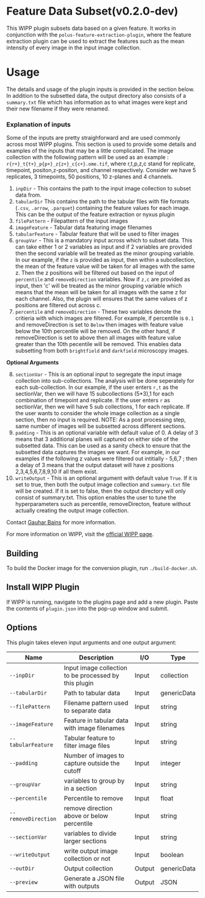 # Feature Data Subset(v0.2.0-dev)

This WIPP plugin subsets data based on a given feature. It works in conjunction with the `polus-feature-extraction-plugin`, where the feature extraction plugin can be used to extract the features such as the mean intensity of every image in the input image collection.

# Usage
The details and usage of the plugin inputs is provided in the section below. In addition to the subsetted data, the output directory also consists of a `summary.txt` file which has information as to what images were kept and their new filename if they were renamed.

### Explanation of inputs
Some of the inputs are pretty straighforward and are used commonly across most WIPP plugins. This section is used to provide some details and examples of the inputs that may be a little complicated. The image collection with the following pattern will be used as an example : `r{r+}_t{t+}_p{p+}_z{z+}_c{c+}.ome.tif`, where r,t,p,z,c stand for replicate, timepoint, positon,z-positon, and channel respectively. Consider we have 5 replicates, 3 timepoints, 50 positions, 10 z-planes and 4 channels.

1. `inpDir` - This contains the path to the input image collection to subset data from.
2. `tabularDir` This contains the path to the tabular files with file formats (`.csv`, `.arrow`, `.parquet`) containing the feature values for each image. This can be the output of the feature extraction or nyxus plugin
3. `filePattern` - Filepattern of the input images
4. `imageFeature` - Tabular data featuring image filenames
5. `tabularFeature` - Tabular feature that will be used to filter images
6. `groupVar` - This is a mandatory input across which to subset data. This can take either 1 or 2 variables as input and if 2 variables are provided then the second variable will be treated as the minor grouping variable. In our example, if the `z` is provided as input, then within a subcollection, the mean of the feature value will be taken for all images with the same z. Then the z positions will be filtered out based on the input of `percentile` and `removeDirection` variables. Now if `z,c` are provided as input, then 'c' will be treated as the minor grouping variable which means that the mean will be taken for all images with the same z for each channel. Also, the plugin will ensures that the same values of z positions are filtered out across c.
7. `percentile` and `removeDirection` - These two variables denote the critieria with which images are filtered. For example, if percentile is `0.1` and removeDirection is set to `Below` then images with feature value below the 10th percentile will be removed. On the other hand, if removeDirection is set to above then all images with feature value greater than the 10th pecentile will be removed. This enables data subsetting from both `brightfield` and `darkfield` microscopy images.

 **Optional Arguments**

8. `sectionVar` -  This is an optional input to segregate the input image collection into sub-collections. The analysis will be done seperately for each sub-collection. In our example, if the user enters `r,t` as the sectionVar, then we will have 15 subcollections (5*3),1 for each combination of timepoint and replicate. If the user enters `r` as sectionVar, then we will have 5 sub collections, 1 for each replicate. If the user wants to consider the whole image collection as a single section, then no input is required. NOTE: As a post processing step, same number of images will be subsetted across different sections.
9. `padding` - This is an optional variable with default value of 0. A delay of 3 means that 3 additional planes will captured on either side of the subsetted data. This can be used as a sanity check to ensure that the subsetted data captures the images we want.  For example, in our examples if the following z values were filtered out intitially - 5,6,7 ; then a delay of 3 means that the output dataset will have z positions 2,3,4,5,6,7,8,9,10 if all them exist.
10. `writeOutput` - This is an optional argument with default value `True`. If it is set to true, then both the output image collection and `summary.txt` file will be created. If it is set to false, then the output directory will only consist of summary.txt. This option enables the user to tune the hyperparameters such as percentile, removeDirecton, feature without actually creating the output image collection.



Contact [Gauhar Bains](mailto:gauhar.bains@labshare.org) for more information.

For more information on WIPP, visit the [official WIPP page](https://isg.nist.gov/deepzoomweb/software/wipp).

## Building

To build the Docker image for the conversion plugin, run
`./build-docker.sh`.

## Install WIPP Plugin

If WIPP is running, navigate to the plugins page and add a new plugin. Paste the contents of `plugin.json` into the pop-up window and submit.

## Options

This plugin takes eleven input arguments and one output argument:

| Name                | Description                                           | I/O    | Type          |
| ------------------- | ----------------------------------------------------- | ------ | ------------- |
| `--inpDir`          | Input image collection to be processed by this plugin | Input  | collection    |
| `--tabularDir`      | Path to tabular data                                  | Input  | genericData   |
| `--filePattern`     | Filename pattern used to separate data                | Input  | string        |
| `--imageFeature`    | Feature in tabular data with image filenames          | Input  | string        |
| `--tabularFeature`  | Tabular feature to filter image files                 | Input  | string        |
| `--padding`         | Number of images to capture outside the cutoff        | Input  | integer       |
| `--groupVar`        | variables to group by in a section                    | Input  | string        |
| `--percentile`      | Percentile to remove                                  | Input  | float         |
| `--removeDirection` | remove direction above or below percentile            | Input  | string        |
| `--sectionVar`      | variables to divide larger sections                   | Input  | string        |
| `--writeOutput`     | write output image collection or not                  | Input  | boolean       |
| `--outDir`          | Output collection                                     | Output | genericData   |
| `--preview`         | Generate a JSON file with outputs                     | Output | JSON          |
